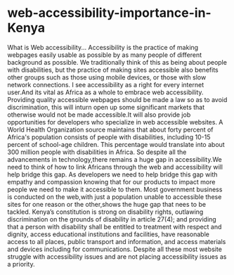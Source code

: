 # web-accessibility-importance-in-Kenya
What is Web accessibility...
Accessibility is the practice of making webpages easily usable as possible by as many people of different background as possible. We traditionally think of this as being about people with disabilities, but the practice of making sites accessible also benefits other groups such as those using mobile devices, or those with slow network connections.
I see accessibility as a right for every internet user.And its vital as Africa as a whole to embrace web accessibility.
 Providing  quality accessible webpages should be made a law so as to avoid discrimination, this will inturn open up some significant markets that otherwise would not be made accessible.It will also provide job opportunities for developers who specialize in web accessible websites.
A World Health Organization source maintains that about forty percent of Africa's population consists of people with disabilities, including 10-15 percent of school-age children. This percentage would translate into about 300 million people with disabilities in Africa.
So despite all the advancements in technology,there remains a huge gap in accessibility.We need to think of how to link Africans through the web and accessibility will help bridge this gap.
As developers we need to help bridge this gap with empathy and compassion knowing that for our products to impact more people we need to make it accessible to them.
Most government business is conducted on the web,with just a population unable to accessible these sites for one reason or the other,shows the huge gap that nees to be tackled.
Kenya’s constitution is strong on disability rights, outlawing discrimination on the grounds of disability in article 27(4); and providing that a person with disability shall be entitled to treatment with respect and dignity, access educational institutions and facilities, have reasonable access to all places, public transport and information, and access materials and devices including for communications.
Despite all these most website struggle with accessibility issues and are not placing accessibility issues as a priority.
